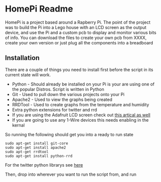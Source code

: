  HomePi Readme
==============

HomePi is a project based around a Rapberry Pi. The point of the project was to build the Pi into a Lego house with an LCD screen as the output device, and use the Pi and a custom pcb to display and monitor various bits of info. You can download the files to create your own pcb from XXXX, create your own version or just plug all the components into a breadboard

Installation
------------

There are a couple of things you need to install first before the script in its current state will work.

- Python -  Should already be installed on your Pi is your are using one of the popular Distros. Script is written in Python
- Git - Used to pull down the various projects onto your Pi
- Apache2 - Used to view the graphs being created 
- RRDTool - Used to create graphs from the temperature and humidity
- Extra python extensions for twitter and rrd
- If you are using the Adafruit LCD screen check out [this artical as well](http://learn.adafruit.com/drive-a-16x2-lcd-directly-with-a-raspberry-pi/overview)
- If you are going to use any 1-Wire devices this needs enabling in the kernal

So running the following should get you into a ready to run state

```
sudo apt-get install git-core
sudo apt-get install apache2
sudo apt-get rrdtool
sudo apt-get install python-rrd
```
For the twitter python librarys see [here](https://github.com/bear/python-twitter)

Then, drop into wherever you want to run the script from, and run 

```



